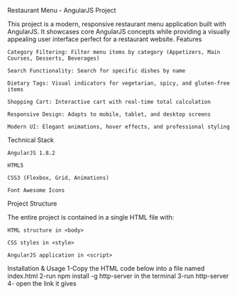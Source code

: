 Restaurant Menu - AngularJS Project


This project is a modern, responsive restaurant menu application built with AngularJS. It showcases core AngularJS concepts while providing a visually appealing user interface perfect for a restaurant website.
Features

    Category Filtering: Filter menu items by category (Appetizers, Main Courses, Desserts, Beverages)

    Search Functionality: Search for specific dishes by name

    Dietary Tags: Visual indicators for vegetarian, spicy, and gluten-free items

    Shopping Cart: Interactive cart with real-time total calculation

    Responsive Design: Adapts to mobile, tablet, and desktop screens

    Modern UI: Elegant animations, hover effects, and professional styling

Technical Stack

    AngularJS 1.8.2

    HTML5

    CSS3 (Flexbox, Grid, Animations)

    Font Awesome Icons

Project Structure

The entire project is contained in a single HTML file with:

    HTML structure in <body>

    CSS styles in <style>

    AngularJS application in <script>

Installation & Usage
    1-Copy the HTML code below into a file named index.html
    2-run npm install -g http-server in the terminal
    3-run http-server
    4- open the link it gives
